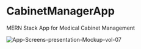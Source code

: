 # CabinetManagerApp
MERN Stack App for Medical Cabinet Management
 
![App-Screens-presentation-Mockup-vol-07](https://user-images.githubusercontent.com/48627888/141648669-a84e3d05-3d71-42ba-87d2-831f84d56622.png)
